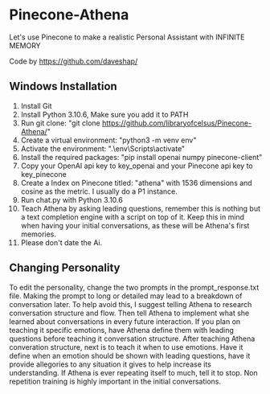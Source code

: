 # Pinecone-Athena
Let's use Pinecone to make a realistic Personal Assistant with INFINITE MEMORY

Code by https://github.com/daveshap/

## Windows Installation

1. Install Git
2. Install Python 3.10.6, Make sure you add it to PATH
3. Run git clone: "git clone https://github.com/libraryofcelsus/Pinecone-Athena/"
4. Create a virtual environment: "python3 -m venv env"
5. Activate the environment: ".\env\Scripts\activate"
6. Install the required packages: "pip install openai numpy pinecone-client"
7. Copy your OpenAI api key to key_openai and your Pinecone api key to key_pinecone
8. Create a Index on Pinecone titled: "athena" with 1536 dimensions and cosine as the metric. I usually do a P1 instance.
9. Run chat.py with Python 3.10.6
10. Teach Athena by asking leading questions, remember this is nothing but a text completion engine with a script on top of it. Keep this in mind when having your initial conversations, as these will be Athena's first memories.
11. Please don't date the Ai.

## Changing Personality

To edit the personality, change the two prompts in the prompt_response.txt file.
Making the prompt to long or detailed may lead to a breakdown of conversation later.
To help avoid this, I suggest telling Athena to research conversation structure and flow. Then tell Athena to implement what she learned about conversations in every future interaction. If you plan on teaching it specific emotions, have Athena define them with leading questions before teaching it conversation structure.
After teaching Athena converation structure, next is to teach it when to use emotions. Have it define when an emotion should be shown with leading questions, have it provide allegories to any situation it gives to help increase its understanding.
If Athena is ever repeating itself to much, tell it to stop. Non repetition training is highly important in the initial conversations.
